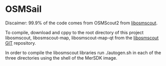 # OSMSail

Discaimer: 99.9% of the code comes from OSMScout2 from [libosmscout](http://libosmscout.sourceforge.net).

To compile, download and cppy to the root directory of this project libosmscout, libosmscout-map, libosmscout-map-qt from the [libosmscout GIT](git://git.code.sf.net/p/libosmscout/code) repository.

In order to compile the libosmscout libraries run ./autogen.sh in each of the three directories using the shell of the MerSDK image.


